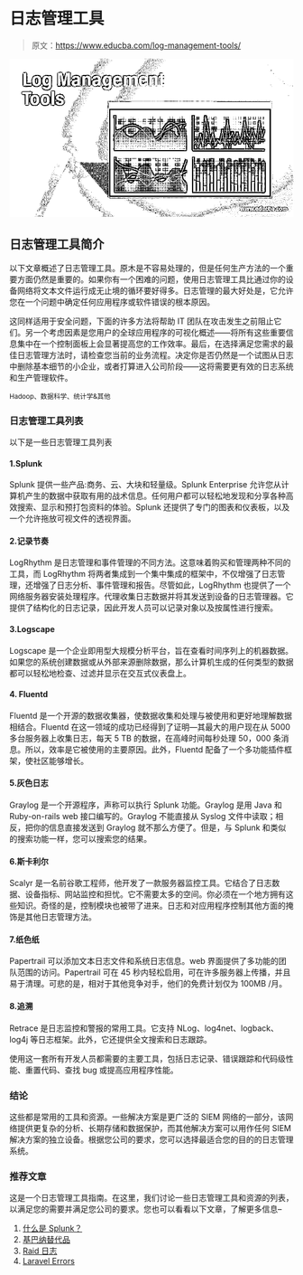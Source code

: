 # 日志管理工具

> 原文：<https://www.educba.com/log-management-tools/>

![Log Management Tools](img/693f29c6ed20febefc3ceec315008348.png)



## 日志管理工具简介

以下文章概述了日志管理工具。原木是不容易处理的，但是任何生产方法的一个重要方面仍然是重要的。如果你有一个困难的问题，使用日志管理工具比通过你的设备网络将文本文件运行成无止境的循环要好得多。日志管理的最大好处是，它允许您在一个问题中确定任何应用程序或软件错误的根本原因。

这同样适用于安全问题，下面的许多方法将帮助 IT 团队在攻击发生之前阻止它们。另一个考虑因素是您用户的全球应用程序的可视化概述——将所有这些重要信息集中在一个控制面板上会显著提高您的工作效率。最后，在选择满足您需求的最佳日志管理方法时，请检查您当前的业务流程。决定你是否仍然是一个试图从日志中删除基本细节的小企业，或者打算进入公司阶段——这将需要更有效的日志系统和生产管理软件。

<small>Hadoop、数据科学、统计学&其他</small>

### 日志管理工具列表

以下是一些日志管理工具列表

#### 1.Splunk

Splunk 提供一些产品:商务、云、大块和轻量级。Splunk Enterprise 允许您从计算机产生的数据中获取有用的战术信息。任何用户都可以轻松地发现和分享各种高效搜索、显示和预打包资料的体验。Splunk 还提供了专门的图表和仪表板，以及一个允许拖放可视文件的透视界面。

#### 2.记录节奏

LogRhythm 是日志管理和事件管理的不同方法。这意味着购买和管理两种不同的工具，而 LogRhythm 将两者集成到一个集中集成的框架中，不仅增强了日志管理，还增强了日志分析、事件管理和报告。尽管如此，LogRhythm 也提供了一个网络服务器安装处理程序。代理收集日志数据并将其发送到设备的日志管理器。它提供了结构化的日志记录，因此开发人员可以记录对象以及按属性进行搜索。

#### 3.Logscape

Logscape 是一个企业即用型大规模分析平台，旨在查看时间序列上的机器数据。如果您的系统创建数据或从外部来源删除数据，那么计算机生成的任何类型的数据都可以轻松地检查、过滤并显示在交互式仪表盘上。

#### 4\. Fluentd

Fluentd 是一个开源的数据收集器，使数据收集和处理与被使用和更好地理解数据相结合。Fluentd 在这一领域的成功已经得到了证明—其最大的用户现在从 5000 多台服务器上收集日志，每天 5 TB 的数据，在高峰时间每秒处理 50，000 条消息。所以，效率是它被使用的主要原因。此外，Fluentd 配备了一个多功能插件框架，使社区能够增长。

#### 5.灰色日志

Graylog 是一个开源程序，声称可以执行 Splunk 功能。Graylog 是用 Java 和 Ruby-on-rails web 接口编写的。Graylog 不能直接从 Syslog 文件中读取；相反，把你的信息直接发送到 Graylog 就不那么方便了。但是，与 Splunk 和类似的搜索功能一样，您可以搜索您的结果。

#### 6.斯卡利尔

Scalyr 是一名前谷歌工程师，他开发了一款服务器监控工具。它结合了日志数据、设备指标、网站监控和担忧。它不需要太多的空间。你必须在一个地方拥有这些知识。奇怪的是，控制模块也被带了进来。日志和对应用程序控制其他方面的掩饰是其他日志管理方法。

#### 7.纸色纸

Papertrail 可以添加文本日志文件和系统日志信息。web 界面提供了多功能的团队范围的访问。Papertrail 可在 45 秒内轻松启用，可在许多服务器上传播，并且易于清理。可悲的是，相对于其他竞争对手，他们的免费计划仅为 100MB /月。

#### 8.追溯

Retrace 是日志监控和警报的常用工具。它支持 NLog、log4net、logback、log4j 等日志框架。此外，它还提供全文搜索和日志跟踪。

使用这一套所有开发人员都需要的主要工具，包括日志记录、错误跟踪和代码级性能、重置代码、查找 bug 或提高应用程序性能。

### 结论

这些都是常用的工具和资源。一些解决方案是更广泛的 SIEM 网络的一部分，该网络提供更复杂的分析、长期存储和数据保护，而其他解决方案可以用作任何 SIEM 解决方案的独立设备。根据您公司的要求，您可以选择最适合您的目的的日志管理系统。

### 推荐文章

这是一个日志管理工具指南。在这里，我们讨论一些日志管理工具和资源的列表，以满足您的需要并满足您公司的要求。您也可以看看以下文章，了解更多信息–

1.  [什么是 Splunk？](https://www.educba.com/what-is-splunk/)
2.  [基巴纳替代品](https://www.educba.com/kibana-alternatives/)
3.  [Raid 日志](https://www.educba.com/raid-log/)
4.  [Laravel Errors](https://www.educba.com/laravel-error/)





